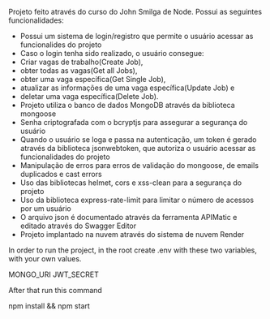 Projeto feito através do curso do John Smilga de Node. Possui as seguintes funcionalidades:
- Possui um sistema de login/registro que permite o usuário acessar as funcionalides do projeto
- Caso o login tenha sido realizado, o usuário consegue:
- Criar vagas de trabalho(Create Job),
- obter todas as vagas(Get all Jobs),
- obter uma vaga específica(Get Single Job),
- atualizar as informações de uma vaga específica(Update Job) e 
- deletar uma vaga específica(Delete Job).
- Projeto utiliza o banco de dados MongoDB através da biblioteca mongoose
- Senha criptografada com o bcryptjs para assegurar a segurança do usuário
- Quando o usuário se loga e passa na autenticação, um token é gerado através da biblioteca jsonwebtoken, que autoriza o usuário acessar as funcionalidades do projeto
- Manipulação de erros para erros de validação do mongoose, de emails duplicados e cast errors
- Uso das bibliotecas helmet, cors e xss-clean para a segurança do projeto
- Uso da biblioteca express-rate-limit para limitar o número de acessos por um usuário
- O arquivo json é documentado através da ferramenta APIMatic e editado através do Swagger Editor
- Projeto implantado na nuvem através do sistema de nuvem Render



In order to run the project, in the root create .env with these two variables, with your own values.

MONGO_URI
JWT_SECRET

After that run this command

npm install && npm start
